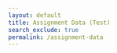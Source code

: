 ```yaml
---
layout: default
title: Assignment Data (Test)
search_exclude: true
permalink: /assignment-data
---
```


<div class="assignment" id="assignment_body" style="display: none;">
    <h1 id="assignment_name">...</h1>
    <div class="data-box" id="data_box"></div>
    <div class="split-container">
        <div class="left-side">
            <p id="content"></p>
            <div class="container" id="file_preview_container" style="display: none;">
                <div class="header">PREVIEW</div>
                <button class="getPreview" onclick="preview()">Preview</button>
                <div id="submissionid"></div>
                <div id="name"></div>
                <div id="filepath"></div>
                <div id="timesubmitted"></div>
                <div id="submissionnumber"></div>
                <div id="filePreview"></div>
            </div>
        </div>
        <div class="divider"></div>
        <div class="right-side">
            <div class="container">
                <div class="header">SUBMIT ASSIGNMENT</div>
                <div class="upload-title">File Upload</div>
                <input type="file" id="fileInput" class="file-upload">
                <div class="placeholder" id="file_check">Click the box above to upload a file.</div>
                <button class="submit-btn" onclick="submit()">SUBMIT</button>
                <div id="submissions_for_preview" class="underline-pointer-hover">
                    <div class="upload-title" style="margin-bottom:10px;">Your Submissions</div>
                    <ol id="submission_list"></ol>
                </div>
            </div>
        </div>
    </div>
</div>
<br>

<script>
    // variables for preview display
    var preview = false; // no preview of assignment submission is displayed by default
    
    var local = "http://localhost:8911";
    var deployed = "https://jcc.stu.nighthawkcodingsociety.com";
    const currentUrl = window.location.href;
    var fetchUrl = deployed;
    if (currentUrl.includes("localhost") || currentUrl.includes("127.0.0.1")) {
        fetchUrl = local;
    }

    // variables for dates
    let dateFormatter = new Intl.DateTimeFormat('en-US', {
        month: 'long',
        day: 'numeric',
        year: 'numeric',
    });
    let timeFormatter = new Intl.DateTimeFormat('en-US', {
        hour: 'numeric',
        minute: 'numeric',
        hour12: true,
    });

    // this is method to extract the query parameter from URL
    function getParameterByName(name, url) {
        if (!url) url = window.location.href;
        name = name.replace(/[\[\]]/g, '\\$&');
        var regex = new RegExp('[?&]' + name + '(=([^&#]*)|&|#|$)'),
            results = regex.exec(url);
        if (!results) return null;
        if (!results[2]) return '';
        return decodeURIComponent(results[2].replace(/\+/g, ' '));
    }

    // global variable for file upload validity check
    const validFileTypes = [];

    function fetchAssignmentData() {
        // starting by extracting the assignment ID from query parameter
        var assignmentId = getParameterByName('id');
        if (assignmentId) {
            // Fetch assignment data using the assignment ID
            fetch(`${fetchUrl}/api/assignment/cookie/${assignmentId}`, {
                method: 'GET',
                mode: 'cors', // no-cors, *cors, same-origin
                cache: 'no-cache', // *default, no-cache, reload, force-cache, only-if-cached
                credentials: 'include', // include, *same-origin, omit
                headers: {
                    // No need to set anything here
                },
            })
                .then(response => {
                    if (!response.ok) {
                        throw new Error('Network response was not ok');
                    }
                    return response.json();
                })
                .then(data => {
                    // Handle fetched assignment data here
                    var assignmentData = data.data;
                    console.log('Fetched assignment data from ' + assignmentData.name + ':', data);
                    document.getElementById('assignment_name').innerHTML = assignmentData.name;
                    var assignmentDate = new Date(assignmentData.dateDue);

                    // identifying valid file types
                    for (var i = 0; i < assignmentData.allowedFileTypes.length; i++) {
                        validFileTypes.push(assignmentData.allowedFileTypes[i]);
                    }

                    // chatGPT helped with this one!!
                    let formattedDate = dateFormatter.format(assignmentDate);
                    let formattedTime = timeFormatter.format(assignmentDate);
                    let formattedDateTime = `${formattedDate} (${formattedTime})`;
                    const dataBox = document.getElementById('data_box');

                    // populating the data box with flex items
                    dataBox.innerHTML = "";
                    dataBox.appendChild(Object.assign(document.createElement('div'), {className: 'data-item', textContent:`DUE: ${formattedDateTime}`}));
                    dataBox.appendChild(Object.assign(document.createElement('div'), {className: 'divider', textContent:` | `}));
                    dataBox.appendChild(Object.assign(document.createElement('div'), {className: 'data-item', textContent:`POINTS: ${assignmentData.points}`}));
                    dataBox.appendChild(Object.assign(document.createElement('div'), {className: 'divider', textContent:` | `}));
                    dataBox.appendChild(Object.assign(document.createElement('div'), {className: 'data-item', textContent:`ALLOWED FILES: ${assignmentData.allowedFileTypes.map(str => str.toUpperCase()).join(', ')}`}));
                    dataBox.appendChild(Object.assign(document.createElement('div'), {className: 'divider', textContent:` | `}));
                    if (data.role == "teacher") {
                        dataBox.appendChild(Object.assign(document.createElement('div'), {className: 'data-item', textContent:`SUBMISSIONS: ${assignmentData.submissions.length}/${assignmentData.allowedSubmissions}`}));
                    } else {
                        dataBox.appendChild(Object.assign(document.createElement('div'), {className: 'data-item', textContent:`SUBMISSIONS: ${data.submissions.length}/${assignmentData.allowedSubmissions}`}));
                    }
                    document.getElementById('content').innerHTML = assignmentData.content;

                    // populating student's own submissions, if applicable
                    if (data.submissions.length > 0) {
                        const submissionList = document.getElementById("submission_list");
                        submissionList.innerHTML = "";
                        for (var i = 0; i < data.submissions.length; i++) {
                            var submissionListItem = document.createElement("li");
                            var submissionItem = document.createElement("span");
                            const submissionTimeSub = new Date(data.submissions[i].timeSubmitted);
                            var formattedSubDate = dateFormatter.format(submissionTimeSub);
                            var formattedSubTime = timeFormatter.format(submissionTimeSub);
                            var formattedSubDateTime = `${formattedSubDate} (${formattedSubTime})`;
                            var late = false;
                            submissionItem.innerHTML = formattedSubDateTime;
                            submissionListItem.appendChild(submissionItem)
                            submissionList.appendChild(submissionListItem);
                        }
                    }

                    // displaying information once it has been properly processed
                    document.getElementById('assignment_body').style = "display: block;";
                })
                .catch(error => console.error('Error fetching assignment data:', error));
        }
    }

    // WHEN THE PAGE LOADS, ASSIGNMENT DATA IS FETCHED
    window.onload = fetchAssignmentData;

    document.getElementById('fileInput').addEventListener('change', function(event) {
        const file = event.target.files[0];

        if (file) {
            const fileType = file.type;
            const fileTypeParts = fileType.split('/');
            const subtype = fileTypeParts[1];

            if (validFileTypes.includes(subtype)) {
                document.getElementById('file_check').innerHTML = "This file is valid to submit!";
            } else {
                document.getElementById('file_check').innerHTML = `Uh oh! This file is invalid. (Type: .${subtype})`;
            }
        }
    });

    function preview() {
        var assignmentID = getParameterByName('id');
        console.log(assignmentID);

        if (assignmentID) {
            fetch(`${fetchUrl}/api/assignment/previewCheck?id=${assignmentID}`, {
                method: 'GET',
                mode: 'cors',
                cache: 'no-cache',
                credentials: 'include',
                
                headers: {
                    // Add any necessary headers here
                    'Content-Type': 'application/json',

                },
            })
            .then(response => {
                if (!response.ok) {
                    throw new Error('Do not have access to view this assignment or assignment does not exist');
                }
                return response.text(); // Assuming the response is plain text
            })
            .then(data => {
                console.log('Fetched preview data:', data);
                // Optionally, you can display the data on the page
                const lines = data.split('\n');
                console.log(lines[0]);
                console.log(lines[1]);
                console.log(lines[2]);
                console.log(lines[3]);
                console.log(lines[4]);
                document.getElementById('submissionid').innerText = lines[0];
                document.getElementById('name').innerText = lines[1];
                const submitterString = lines[1];
                const submitterName = submitterString.split(":")[1].trim();
                document.getElementById('filepath').innerText = lines[2];
                document.getElementById('timesubmitted').innerText = lines[3];
                document.getElementById('submissionnumber').innerText = lines[4];
                fetch(`${fetchUrl}/api/assignment/showFilePreview?id=${assignmentID}&submitter=${submitterName}`, {
                    method: 'GET',
                    mode: 'cors',
                    cache: 'no-cache',
                    credentials: 'include',
                    headers: {
                        // Add any necessary headers here
                        'Content-Type': 'application/json',
                    },
                })
                .then(response => {
                    if (!response.ok) {
                        throw new Error('Failed to fetch file preview');
                    }
                    return response.blob();
                })
                .then(blob => {
                    const fileUrl = URL.createObjectURL(blob);

                    // Assuming you have a div with id 'filePreviewDiv' where you want to display the file
                    var filePreviewDiv = document.getElementById('filePreview');

                    // Clear previous content of the div, if any
                    filePreviewDiv.innerHTML = '';

                    // Create appropriate element based on file type
                    const fileType = blob.type;
                    if (fileType.startsWith('image/')) {
                        // For images, display using img tag
                        const img = document.createElement('img');
                        img.src = fileUrl;
                        filePreviewDiv.appendChild(img);
                    } else if (fileType === 'application/pdf') {
                        // For PDF files, display using iframe
                        const iframe = document.createElement('iframe');
                        iframe.src = fileUrl;
                        iframe.width = '100%';
                        iframe.height = '600px'; // Adjust height as needed
                        filePreviewDiv.appendChild(iframe);
                    } else {
                        // For other file types, provide a download link
                        const downloadLink = document.createElement('a');
                        downloadLink.href = fileUrl;
                        downloadLink.textContent = 'Download File';
                        filePreviewDiv.appendChild(downloadLink);
                    }
                })
                .catch(error => console.error('Error fetching file preview:', error));

            })
        }
    }

    // RAYMOND CODE
    const submitFile = async (file) => {
        const formData = new FormData();
        formData.append('file', file);
        // formData.append('id', getParameterByName('id'));
        // // Get the current date and time in ISO 8601 format
        // const submissionTime = new Date().toISOString();
        // formData.append('submissionTime', submissionTime);

        // Get the current date and time in ISO 8601 format
        const submissionTime = new Date().toISOString();

        try {
            const response = await fetch(`${fetchUrl}/api/assignment/submit/${getParameterByName('id')}/${submissionTime}`, {
                method: 'POST',
                body: formData,
                mode: 'cors', // no-cors, *cors, same-origin
                cache: 'no-cache', // *default, no-cache, reload, force-cache, only-if-cached
                credentials: 'include', // include, *same-origin, omit
                headers: {
                    // No need to set 'content-type' for FormData, apparently
                },
            });

            if (!response.ok) {
                const errorMessage = await response.text();
                throw new Error(errorMessage);
            }

            const filePath = await response.text();
            console.log('File uploaded successfully:', filePath);
            // NOW THAT IT'S SUCCESSFUL, HAVE IT RELOAD THE FRONTEND ELEMENTS WITH THAT INITIAL METHOD
            fetchAssignmentData();
        } catch (error) {
            console.error('Error uploading file:', error.message);
        }
    };

    function submit() {
        const fileInput = document.getElementById('fileInput');
        const file = fileInput.files[0];
        
        if (file) {
            submitFile(file);
        } else {
            console.error('No file selected');
        }
    }
</script>
